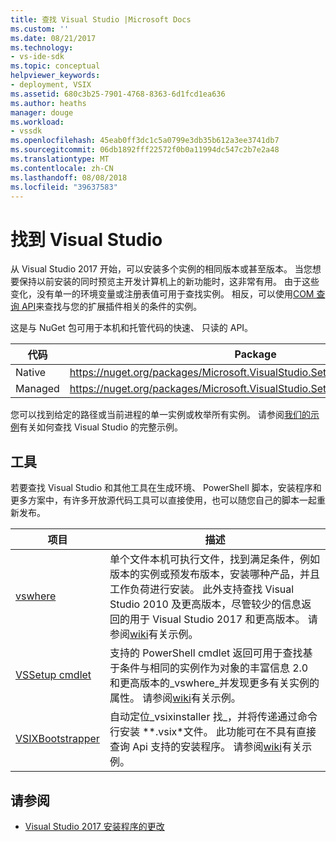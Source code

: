 ```yaml
---
title: 查找 Visual Studio |Microsoft Docs
ms.custom: ''
ms.date: 08/21/2017
ms.technology:
- vs-ide-sdk
ms.topic: conceptual
helpviewer_keywords:
- deployment, VSIX
ms.assetid: 680c3b25-7901-4768-8363-6d1fcd1ea636
ms.author: heaths
manager: douge
ms.workload:
- vssdk
ms.openlocfilehash: 45eab0ff3dc1c5a0799e3db35b612a3ee3741db7
ms.sourcegitcommit: 06db1892fff22572f0b0a11994dc547c2b7e2a48
ms.translationtype: MT
ms.contentlocale: zh-CN
ms.lasthandoff: 08/08/2018
ms.locfileid: "39637583"
---
```

# <a name="locate-visual-studio"></a>找到 Visual Studio

从 Visual Studio 2017 开始，可以安装多个实例的相同版本或甚至版本。 当您想要保持以前安装的同时预览主开发计算机上的新功能时，这非常有用。 由于这些变化，没有单一的环境变量或注册表值可用于查找实例。 相反，可以使用[COM 查询 API](https://msdn.microsoft.com/library/microsoft.visualstudio.setup.configuration.aspx)来查找与您的扩展插件相关的条件的实例。

这是与 NuGet 包可用于本机和托管代码的快速、 只读的 API。

| 代码 | Package |
| ---- | --- |
| Native | https://nuget.org/packages/Microsoft.VisualStudio.Setup.Configuration.Native |
| Managed | https://nuget.org/packages/Microsoft.VisualStudio.Setup.Configuration.Interop |

您可以找到给定的路径或当前进程的单一实例或枚举所有实例。 请参阅[我们的示例](https://github.com/Microsoft/vs-setup-samples)有关如何查找 Visual Studio 的完整示例。

## <a name="tools"></a>工具

若要查找 Visual Studio 和其他工具在生成环境、 PowerShell 脚本，安装程序和更多方案中，有许多开放源代码工具可以直接使用，也可以随您自己的脚本一起重新发布。

| 项目 | 描述 |
| ------- | ----------- |
| [vswhere](https://github.com/Microsoft/vswhere) | 单个文件本机可执行文件，找到满足条件，例如版本的实例或预发布版本，安装哪种产品，并且工作负荷进行安装。 此外支持查找 Visual Studio 2010 及更高版本，尽管较少的信息返回的用于 Visual Studio 2017 和更高版本。 请参阅[wiki](https://github.com/Microsoft/vswhere/wiki)有关示例。 |
| [VSSetup cmdlet](https://github.com/Microsoft/vssetup.powershell) | 支持的 PowerShell cmdlet 返回可用于查找基于条件与相同的实例作为对象的丰富信息 2.0 和更高版本的_vswhere_并发现更多有关实例的属性。 请参阅[wiki](https://github.com/Microsoft/vssetup.powershell/wiki)有关示例。 |
| [VSIXBootstrapper](https://github.com/Microsoft/vsixbootstrapper) | 自动定位_vsixinstaller 找_，并将传递通过命令行安装 **.vsix*文件。 此功能可在不具有直接查询 Api 支持的安装程序。 请参阅[wiki](https://github.com/Microsoft/vsixbootstrapper/wiki)有关示例。 |

## <a name="see-also"></a>请参阅

* [Visual Studio 2017 安装程序的更改](https://blogs.msdn.microsoft.com/heaths/2016/09/15/changes-to-visual-studio-15-setup)
